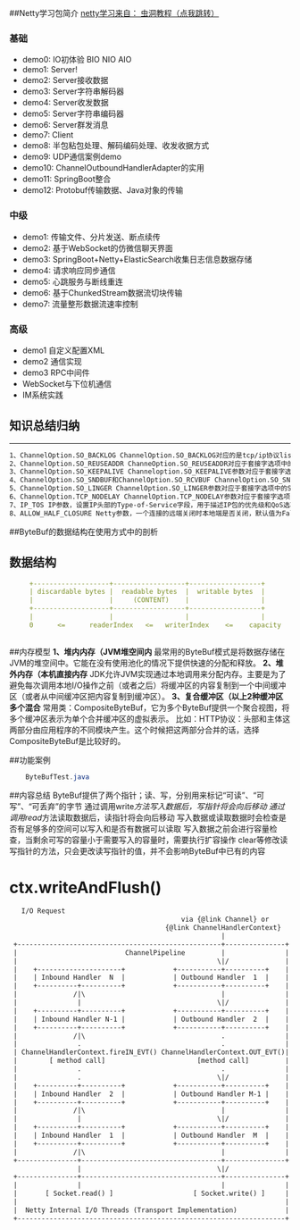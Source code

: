 ##Netty学习包简介
[netty学习来自： 虫洞教程（点我跳转） ](https://bugstack.cn/md/netty)

### 基础

- demo0: IO初体验 BIO NIO AIO
- demo1: Server!
- demo2: Server接收数据
- demo3: Server字符串解码器
- demo4: Server收发数据
- demo5: Server字符串编码器
- demo6: Server群发消息
- demo7: Client
- demo8: 半包粘包处理、解码编码处理、收发收据方式
- demo9: UDP通信案例demo
- demo10: ChannelOutboundHandlerAdapter的实用
- demo11: SpringBoot整合
- demo12: Protobuf传输数据、Java对象的传输

### 中级

- demo1: 传输文件、分片发送、断点续传
- demo2: 基于WebSocket的仿微信聊天界面
- demo3: SpringBoot+Netty+ElasticSearch收集日志信息数据存储
- demo4: 请求响应同步通信
- demo5: 心跳服务与断线重连
- demo6: 基于ChunkedStream数据流切块传输
- demo7: 流量整形数据流速率控制

### 高级

- demo1 自定义配置XML
- demo2 通信实现
- demo3 RPC中间件
- WebSocket与下位机通信
- IM系统实践

## 知识总结归纳
----

```markdown
1、ChannelOption.SO_BACKLOG ChannelOption.SO_BACKLOG对应的是tcp/ip协议listen函数中的backlog参数，函数listen(int socketfd,int backlog)用来初始化服务端可连接队列，服务端处理客户端连接请求是顺序处理的，所以同一时间只能处理一个客户端连接，多个客户端来的时候，服务端将不能处理的客户端连接请求放在队列中等待处理，backlog参数指定了队列的大小
2、ChannelOption.SO_REUSEADDR ChanneOption.SO_REUSEADDR对应于套接字选项中的SO_REUSEADDR，这个参数表示允许重复使用本地地址和端口， 比如，某个服务器进程占用了TCP的80端口进行监听，此时再次监听该端口就会返回错误，使用该参数就可以解决问题，该参数允许共用该端口，这个在服务器程序中比较常使用， 比如某个进程非正常退出，该程序占用的端口可能要被占用一段时间才能允许其他进程使用，而且程序死掉以后，内核一需要一定的时间才能够释放此端口，不设置SO_REUSEADDR就无法正常使用该端口。
3、ChannelOption.SO_KEEPALIVE Channeloption.SO_KEEPALIVE参数对应于套接字选项中的SO_KEEPALIVE，该参数用于设置TCP连接，当设置该选项以后，连接会测试链接的状态，这个选项用于可能长时间没有数据交流的连接。当设置该选项以后，如果在两小时内没有数据的通信时，TCP会自动发送一个活动探测数据报文。
4、ChannelOption.SO_SNDBUF和ChannelOption.SO_RCVBUF ChannelOption.SO_SNDBUF参数对应于套接字选项中的SO_SNDBUF，ChannelOption.SO_RCVBUF参数对应于套接字选项中的SO_RCVBUF这两个参数用于操作接收缓冲区和发送缓冲区的大小，接收缓冲区用于保存网络协议站内收到的数据，直到应用程序读取成功，发送缓冲区用于保存发送数据，直到发送成功。
5、ChannelOption.SO_LINGER ChannelOption.SO_LINGER参数对应于套接字选项中的SO_LINGER,Linux内核默认的处理方式是当用户调用close（）方法的时候，函数返回，在可能的情况下，尽量发送数据，不一定保证会发生剩余的数据，造成了数据的不确定性，使用SO_LINGER可以阻塞close()的调用时间，直到数据完全发送
6、ChannelOption.TCP_NODELAY ChannelOption.TCP_NODELAY参数对应于套接字选项中的TCP_NODELAY,该参数的使用与Nagle算法有关,Nagle算法是将小的数据包组装为更大的帧然后进行发送，而不是输入一次发送一次,因此在数据包不足的时候会等待其他数据的到了，组装成大的数据包进行发送，虽然该方式有效提高网络的有效负载，但是却造成了延时，而该参数的作用就是禁止使用Nagle算法，使用于小数据即时传输，于TCP_NODELAY相对应的是TCP_CORK，该选项是需要等到发送的数据量最大的时候，一次性发送数据，适用于文件传输。
7、IP_TOS IP参数，设置IP头部的Type-of-Service字段，用于描述IP包的优先级和QoS选项。
8、ALLOW_HALF_CLOSURE Netty参数，一个连接的远端关闭时本地端是否关闭，默认值为False。值为False时，连接自动关闭；为True时，触发ChannelInboundHandler的userEventTriggered()方法，事件为ChannelInputShutdownEvent。
```

##ByteBuf的数据结构在使用方式中的剖析

## 数据结构

```yaml
     +-------------------+------------------+------------------+
     | discardable bytes |  readable bytes  |  writable bytes  |
     |                   |     (CONTENT)    |                  |
     +-------------------+------------------+------------------+
     |                   |                  |                  |
     0      <=      readerIndex   <=   writerIndex    <=    capacity
     
```

##内存模型
**1、堆内内存（JVM堆空间内** 最常用的ByteBuf模式是将数据存储在JVM的堆空间中。它能在没有使用池化的情况下提供快速的分配和释放。
**2、堆外内存（本机直接内存** JDK允许JVM实现通过本地调用来分配内存。主要是为了避免每次调用本地I/O操作之前（或者之后）将缓冲区的内容复制到一个中间缓冲区（或者从中间缓冲区把内容复制到缓冲区）。
**3、复合缓冲区（以上2种缓冲区多个混合** 常用类：CompositeByteBuf，它为多个ByteBuf提供一个聚合视图，将多个缓冲区表示为单个合并缓冲区的虚拟表示。
比如：HTTP协议：头部和主体这两部分由应用程序的不同模块产生。这个时候把这两部分合并的话，选择CompositeByteBuf是比较好的。

##功能案例

```java
    ByteBufTest.java
```

##内容总结
ByteBuf提供了两个指针；读、写，分别用来标记“可读”、“可写”、“可丢弃”的字节
通过调用write*方法写入数据后，写指针将会向后移动
通过调用read*方法读取数据后，读指针将会向后移动
写入数据或读取数据时会检查是否有足够多的空间可以写入和是否有数据可以读取
写入数据之前会进行容量检查，当剩余可写的容量小于需要写入的容量时，需要执行扩容操作
clear等修改读写指针的方法，只会更改读写指针的值，并不会影响ByteBuf中已有的内容

# ctx.writeAndFlush()

```xml
   I/O Request
                                           via {@link Channel} or
                                       {@link ChannelHandlerContext}
                                                     |
 +---------------------------------------------------+---------------+
 |                           ChannelPipeline         |               |
 |                                                  \|/              |
 |    +---------------------+            +-----------+----------+    |
 |    | Inbound Handler  N  |            | Outbound Handler  1  |    |
 |    +----------+----------+            +-----------+----------+    |
 |              /|\                                  |               |
 |               |                                  \|/              |
 |    +----------+----------+            +-----------+----------+    |
 |    | Inbound Handler N-1 |            | Outbound Handler  2  |    |
 |    +----------+----------+            +-----------+----------+    |
 |              /|\                                  .               |
 |               .                                   .               |
 | ChannelHandlerContext.fireIN_EVT() ChannelHandlerContext.OUT_EVT()|
 |        [ method call]                       [method call]         |
 |               .                                   .               |
 |               .                                  \|/              |
 |    +----------+----------+            +-----------+----------+    |
 |    | Inbound Handler  2  |            | Outbound Handler M-1 |    |
 |    +----------+----------+            +-----------+----------+    |
 |              /|\                                  |               |
 |               |                                  \|/              |
 |    +----------+----------+            +-----------+----------+    |
 |    | Inbound Handler  1  |            | Outbound Handler  M  |    |
 |    +----------+----------+            +-----------+----------+    |
 |              /|\                                  |               |
 +---------------+-----------------------------------+---------------+
                 |                                  \|/
 +---------------+-----------------------------------+---------------+
 |               |                                   |               |
 |       [ Socket.read() ]                    [ Socket.write() ]     |
 |                                                                   |
 |  Netty Internal I/O Threads (Transport Implementation)            |
 +-------------------------------------------------------------------+
```
 
 
 
 
